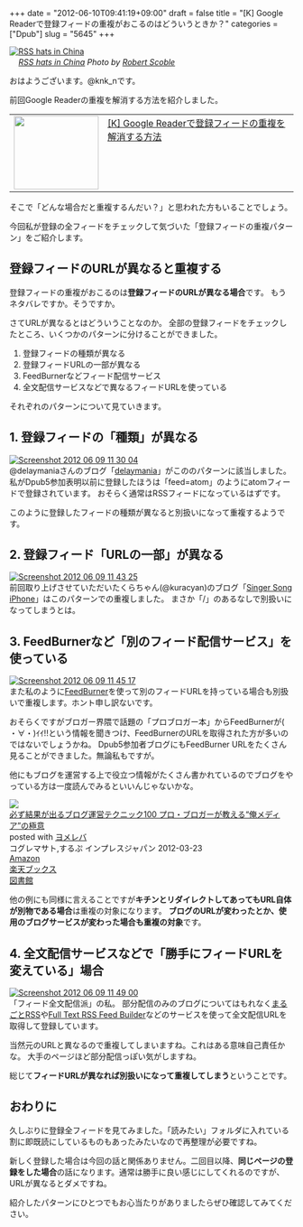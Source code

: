 +++
date = "2012-06-10T09:41:19+09:00"
draft = false
title = "[K] Google Readerで登録フィードの重複がおこるのはどういうときか？"
categories = ["Dpub"]
slug = "5645"
+++

<div class="center"><a href="http://www.flickr.com/photos/35034363287@N01/3044172251/" title="RSS hats in China by Robert Scoble, on Flickr" target="_blank"><img class="flickr_photo" src="http://farm4.static.flickr.com/3038/3044172251_29e0f9d467_z.jpg" alt="RSS hats in China" width="NaNpx"/></a></div><cite class="flickr_photographer"><img src="http://farm4.static.flickr.com/3329/favicons/72157601614001242_7730.png" width="16" /><a href="http://www.flickr.com/photos/35034363287@N01/3044172251/">RSS hats in China</a> Photo by <a href="http://www.flickr.com/photos/35034363287@N01/">Robert Scoble</a></cite>

おはようございます。@knk_nです。

前回Google Readerの重複を解消する方法を紹介しました。
<table width="100%"><td valign="top" width="150"><a href="https://knk-n.com/2012/06/09/how_to_cancel_duplicate_subscription-feed_by_google-reader/" target="_blank"><img border="0" src="http://capture.heartrails.com/150x130/shadow?https://knk-n.com/2012/06/09/how_to_cancel_duplicate_subscription-feed_by_google-reader/" alt="" width="150" height="130" /></a></td><td valign="top"><a  href="https://knk-n.com/2012/06/09/how_to_cancel_duplicate_subscription-feed_by_google-reader/" target="_blank">[K] Google Readerで登録フィードの重複を解消する方法</a><script type="text/javascript">var url = "https://knk-n.com/2012/06/09/how_to_cancel_duplicate_subscription-feed_by_google-reader/";</script><script src="http://api.b.st-hatena.com/entry.count?url=https://knk-n.com/2012/06/09/how_to_cancel_duplicate_subscription-feed_by_google-reader/&callback=hatebTxt"></script>
</td></table>

そこで「どんな場合だと重複するんだい？」と思われた方もいることでしょう。

今回私が登録の全フィードをチェックして気づいた「登録フィードの重複パターン」をご紹介します。<!--more--><h2>登録フィードのURLが異なると重複する</h2>
登録フィードの重複がおこるのは<strong>登録フィードのURLが異なる場合</strong>です。
もうネタバレですか。そうですか。

さてURLが異なるとはどういうことなのか。
全部の登録フィードをチェックしたところ、いくつかのパターンに分けることができました。

<ol>
<li>登録フィードの種類が異なる</li>
<li>登録フィードURLの一部が異なる</li>
<li>FeedBurnerなどフィード配信サービス</li>
<li>全文配信サービスなどで異なるフィードURLを使っている</li>
</ol>

それぞれのパターンについて見ていきます。

<h2>1. 登録フィードの「種類」が異なる</h2>
<div class="center"><a href="https://knk-n.com/images/2012/06/screenshot-2012-06-09-11.30.04.jpg"><img src="https://knk-n.com/images/2012/06/screenshot-2012-06-09-11.30.04.jpg" alt="Screenshot 2012 06 09 11 30 04" title="screenshot 2012-06-09 11.30.04.jpg" border="0" width="" height="" /></a></div>
@delaymaniaさんのブログ「<a href="http://delaymania.com/" target="_blank">delaymania</a>」がこののパターンに該当しました。私がDpub5参加表明以前に登録したほうは「feed=atom」のようにatomフィードで登録されています。
おそらく通常はRSSフィードになっているはずです。

このように登録したフィードの種類が異なると別扱いになって重複するようです。

<h2>2. 登録フィード「URLの一部」が異なる</h2>
<div class="center"><a href="https://knk-n.com/images/2012/06/screenshot-2012-06-09-11.43.25.jpg"><img src="https://knk-n.com/images/2012/06/screenshot-2012-06-09-11.43.25.jpg" alt="Screenshot 2012 06 09 11 43 25" title="screenshot 2012-06-09 11.43.25.jpg" border="0" width="" height="" /></a></div>
前回取り上げさせていただいたくらちゃん(@kuracyan)のブログ「<a href="http://kuracyan.net/" target="_blank">Singer Song iPhone</a>」はこのパターンでの重複しました。
まさか「/」のあるなしで別扱いになってしまうとは。

<h2>3. FeedBurnerなど「別のフィード配信サービス」を使っている</h2>
<div class="center"><a href="https://knk-n.com/images/2012/06/screenshot-2012-06-09-11.45.17.jpg"><img src="https://knk-n.com/images/2012/06/screenshot-2012-06-09-11.45.17.jpg" alt="Screenshot 2012 06 09 11 45 17" title="screenshot 2012-06-09 11.45.17.jpg" border="0" width="" height="" /></a></div>
また私のように<a href="http://feeds.feedburner.com" target="_blank">FeedBurner</a>を使って別のフィードURLを持っている場合も別扱いで重複します。ホント申し訳ないです。

おそらくですがブロガー界隈で話題の「プロブロガー本」からFeedBurnerが( ・∀・)ｲｲ!!という情報を聞きつけ、FeedBurnerのURLを取得された方が多いのではないでしょうかね。
Dpub5参加者ブログにもFeedBurner URLをたくさん見ることができました。無論私もですが。

他にもブログを運営する上で役立つ情報がたくさん書かれているのでブログをやっている方は一度読んでみるといいんじゃないかな。

<div class="booklink-box"><div class="booklink-image"><a href="http://www.amazon.co.jp/exec/obidos/asin/4844331779/knkn-22/" rel="nofollow" target="_blank"><img src="http://ecx.images-amazon.com/images/I/51hSOK1-1bL._SL160_.jpg" style="border: none;" /></a></div><div class="booklink-info"><div class="booklink-name"><a href="http://www.amazon.co.jp/exec/obidos/asin/4844331779/knkn-22/" rel="nofollow" target="_blank">必ず結果が出るブログ運営テクニック100 プロ・ブロガーが教える“俺メディア”の極意</a><div class="booklink-powered-date">posted with <a href="http://yomereba.com" target="_blank">ヨメレバ</a></div></div><div class="booklink-detail">コグレマサト,するぷ インプレスジャパン 2012-03-23    </div><div class="booklink-link2"><div class="shoplinkamazon"><a href="http://www.amazon.co.jp/exec/obidos/asin/4844331779/knkn-22/" rel="nofollow" target="_blank" title="アマゾン" >Amazon</a></div><div class="shoplinkrakuten"><a href="http://hb.afl.rakuten.co.jp/hgc/0f5dc138.501851a3.0f5dc139.bdbe2eb7/?pc=http%3A%2F%2Fbooks.rakuten.co.jp%2Frb%2F11610899%2F%3Fscid%3Daf_ich_link_urltxt%26m%3Dhttp%3A%2F%2Fm.rakuten.co.jp%2Fev%2Fbook%2F" rel="nofollow" target="_blank" title="楽天ブックス" >楽天ブックス</a></div><div class="shoplinktoshokan"><a href="http://calil.jp/book/4844331779" rel="nofollow" target="_blank" title="図書館" >図書館</a></div></div></div><div class="booklink-footer"></div></div>

他の例にも同様に言えることですが<strong>キチンとリダイレクトしてあってもURL自体が別物である場合</strong>は重複の対象になります。
<strong>ブログのURLが変わったとか、使用のブログサービスが変わった場合も重複の対象</strong>です。

<h2>4. 全文配信サービスなどで「勝手にフィードURLを変えている」場合</h2>
<div class="center"><a href="https://knk-n.com/images/2012/06/screenshot-2012-06-09-11.49.00.jpg"><img src="https://knk-n.com/images/2012/06/screenshot-2012-06-09-11.49.00.jpg" alt="Screenshot 2012 06 09 11 49 00" title="screenshot 2012-06-09 11.49.00.jpg" border="0" width="" height="" /></a></div>
「フィード全文配信派」の私。
部分配信のみのブログについてはもれなく<a href="http://mrss.dokoda.jp/" target="_blank">まるごとRSS</a>や<a href="http://fulltextrssfeed.com/" target="_blank">Full Text RSS Feed Builder</a>などのサービスを使って全文配信URLを取得して登録しています。

当然元のURLと異なるので重複してしまいますね。これはある意味自己責任かな。
大手のページほど部分配信っぽい気がしますね。

総じて<strong>フィードURLが異なれば別扱いになって重複してしまう</strong>ということです。

<h2>おわりに</h2>
久しぶりに登録全フィードを見てみました。「読みたい」フォルダに入れている割に即既読にしているものもあったみたいなので再整理が必要ですね。

新しく登録した場合は今回の話と関係ありません。二回目以降、<strong>同じページの登録をした場合</strong>の話になります。通常は勝手に良い感じにしてくれるのですが、URLが異なるとダメですね。

紹介したパターンにひとつでもお心当たりがありましたらぜひ確認してみてください。
